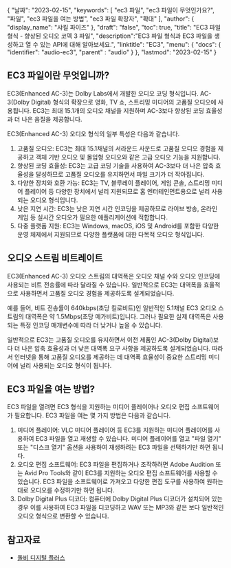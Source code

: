 {
"날짜": "2023-02-15",
  "keywords": [
"ec3 파일",
"ec3 파일이 무엇인가요?",
"파일",
"ec3 파일을 여는 방법",
"ec3 파일 확장자",
"확대"
],
  "author": {
"display_name": "샤킬 파이즈"
},
"draft": "false",
"toc": true,
"title": "EC3 파일 형식 - 향상된 오디오 코덱 3 파일",
  "description":"EC3 파일 형식과 EC3 파일을 생성하고 열 수 있는 API에 대해 알아보세요.",
"linktitle": "EC3",
  "menu": {
    "docs": {
      "identifier": "audio-ec3",
"parent" : "audio"
}
},
"lastmod": "2023-02-15"
}

## EC3 파일이란 무엇입니까?

EC3(Enhanced AC-3)는 Dolby Labs에서 개발한 오디오 코딩 형식입니다. AC-3(Dolby Digital) 형식의 확장으로 영화, TV 쇼, 스트리밍 미디어의 고품질 오디오에 사용됩니다. EC3는 최대 15.1개의 오디오 채널을 지원하며 AC-3보다 향상된 코딩 효율성과 더 나은 음질을 제공합니다.

EC3(Enhanced AC-3) 오디오 형식의 일부 특성은 다음과 같습니다.

1. 고품질 오디오: EC3는 최대 15.1채널의 서라운드 사운드로 고품질 오디오 경험을 제공하고 객체 기반 오디오 및 몰입형 오디오와 같은 고급 오디오 기능을 지원합니다.
2. 향상된 코딩 효율성: EC3는 고급 코딩 기술을 사용하여 AC-3보다 더 나은 압축 효율성을 달성하므로 고품질 오디오를 유지하면서 파일 크기가 더 작아집니다.
3. 다양한 장치와 호환 가능: EC3는 TV, 블루레이 플레이어, 게임 콘솔, 스트리밍 미디어 플레이어 등 다양한 장치에서 널리 지원되므로 홈 엔터테인먼트용으로 널리 사용되는 오디오 형식입니다.
4. 낮은 지연 시간: EC3는 낮은 지연 시간 인코딩을 제공하므로 라이브 방송, 온라인 게임 등 실시간 오디오가 필요한 애플리케이션에 적합합니다.
5. 다중 플랫폼 지원: EC3는 Windows, macOS, iOS 및 Android를 포함한 다양한 운영 체제에서 지원되므로 다양한 플랫폼에 대한 다목적 오디오 형식입니다.

## 오디오 스트림 비트레이트

EC3(Enhanced AC-3) 오디오 스트림의 대역폭은 오디오 채널 수와 오디오 인코딩에 사용되는 비트 전송률에 따라 달라질 수 있습니다. 일반적으로 EC3는 대역폭을 효율적으로 사용하면서 고품질 오디오 경험을 제공하도록 설계되었습니다.

예를 들어, 비트 전송률이 640kbps(초당 킬로비트)인 일반적인 5.1채널 EC3 오디오 스트림의 대역폭은 약 1.5Mbps(초당 메가비트)입니다. 그러나 필요한 실제 대역폭은 사용되는 특정 인코딩 매개변수에 따라 더 낮거나 높을 수 있습니다.

일반적으로 EC3는 고품질 오디오를 유지하면서 이전 제품인 AC-3(Dolby Digital)보다 더 나은 압축 효율성과 더 낮은 대역폭 요구 사항을 제공하도록 설계되었습니다. 따라서 인터넷을 통해 고품질 오디오를 제공하는 데 대역폭 효율성이 중요한 스트리밍 미디어에 널리 사용되는 오디오 형식이 됩니다.

## EC3 파일을 여는 방법?

EC3 파일을 열려면 EC3 형식을 지원하는 미디어 플레이어나 오디오 편집 소프트웨어가 필요합니다. EC3 파일을 여는 몇 가지 방법은 다음과 같습니다.

1. 미디어 플레이어: VLC 미디어 플레이어 등 EC3를 지원하는 미디어 플레이어를 사용하여 EC3 파일을 열고 재생할 수 있습니다. 미디어 플레이어를 열고 "파일 열기" 또는 "디스크 열기" 옵션을 사용하여 재생하려는 EC3 파일을 선택하기만 하면 됩니다.
2. 오디오 편집 소프트웨어: EC3 파일을 편집하거나 조작하려면 Adobe Audition 또는 Avid Pro Tools와 같이 EC3를 지원하는 오디오 편집 소프트웨어를 사용할 수 있습니다. EC3 파일을 소프트웨어로 가져오고 다양한 편집 도구를 사용하여 원하는 대로 오디오를 수정하기만 하면 됩니다.
3. Dolby Digital Plus 디코더: 컴퓨터에 Dolby Digital Plus 디코더가 설치되어 있는 경우 이를 사용하여 EC3 파일을 디코딩하고 WAV 또는 MP3와 같은 보다 일반적인 오디오 형식으로 변환할 수 있습니다.

## 참고자료
* [돌비 디지털 플러스](https://en.wikipedia.org/wiki/Dolby_Digital_Plus)

